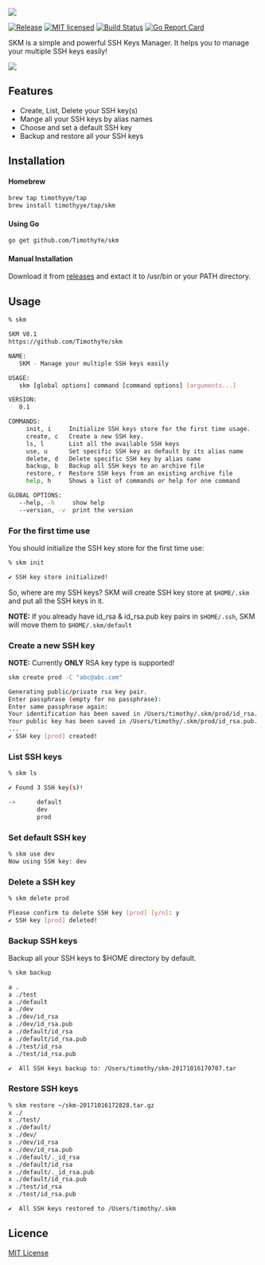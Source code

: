 ![](https://raw.githubusercontent.com/TimothyYe/skm/master/snapshots/skm.png)

[![Release][3]][4] [![MIT licensed][5]][6] [![Build Status][1]][2] [![Go Report Card][7]][8]

[1]: https://travis-ci.org/TimothyYe/skm.svg?branch=master
[2]: https://travis-ci.org/TimothyYe/skm
[3]: https://img.shields.io/badge/release-v0.2-brightgreen.svg
[4]: https://github.com/TimothyYe/skm/releases
[5]: https://img.shields.io/dub/l/vibe-d.svg
[6]: LICENSE
[7]: https://goreportcard.com/badge/github.com/timothyye/skm
[8]: https://goreportcard.com/report/github.com/timothyye/skm

SKM is a simple and powerful SSH Keys Manager. It helps you to manage your multiple SSH keys easily!

![](https://github.com/TimothyYe/skm/blob/master/snapshots/demo.gif?raw=true)

## Features

* Create, List, Delete your SSH key(s)
* Mange all your SSH keys by alias names
* Choose and set a default SSH key
* Backup and restore all your SSH keys

## Installation

#### Homebrew

```bash
brew tap timothyye/tap
brew install timothyye/tap/skm
```

#### Using Go

```bash
go get github.com/TimothyYe/skm
```

#### Manual Installation

Download it from [releases](https://github.com/TimothyYe/skm/releases) and extact it to /usr/bin or your PATH directory.

## Usage
```bash
% skm

SKM V0.1
https://github.com/TimothyYe/skm

NAME:
   SKM - Manage your multiple SSH keys easily

USAGE:
   skm [global options] command [command options] [arguments...]

VERSION:
   0.1

COMMANDS:
     init, i     Initialize SSH keys store for the first time usage.
     create, c   Create a new SSH key.
     ls, l       List all the available SSH keys
     use, u      Set specific SSH key as default by its alias name
     delete, d   Delete specific SSH key by alias name
     backup, b   Backup all SSH keys to an archive file
     restore, r  Restore SSH keys from an existing archive file
     help, h     Shows a list of commands or help for one command

GLOBAL OPTIONS:
   --help, -h     show help
   --version, -v  print the version
```

### For the first time use

You should initialize the SSH key store for the first time use:

```bash
% skm init

✔ SSH key store initialized!
```

So, where are my SSH keys?
SKM will create SSH key store at ```$HOME/.skm``` and put all the SSH keys in it.

__NOTE:__ If you already have id_rsa & id_rsa.pub key pairs in ```$HOME/.ssh```, SKM will move them to ```$HOME/.skm/default```

### Create a new SSH key
__NOTE:__ Currently __ONLY__ RSA key type is supported!

```bash
skm create prod -C "abc@abc.com"

Generating public/private rsa key pair.
Enter passphrase (empty for no passphrase):
Enter same passphrase again:
Your identification has been saved in /Users/timothy/.skm/prod/id_rsa.
Your public key has been saved in /Users/timothy/.skm/prod/id_rsa.pub.
...
✔ SSH key [prod] created!
```

### List SSH keys
```bash
% skm ls

✔ Found 3 SSH key(s)!

->      default
        dev
        prod
```
### Set default SSH key
```bash
% skm use dev
Now using SSH key: dev
```
### Delete a SSH key

```bash
% skm delete prod

Please confirm to delete SSH key [prod] [y/n]: y
✔ SSH key [prod] deleted!
```

### Backup SSH keys

Backup all your SSH keys to $HOME directory by default.

```bash
% skm backup

a .
a ./test
a ./default
a ./dev
a ./dev/id_rsa
a ./dev/id_rsa.pub
a ./default/id_rsa
a ./default/id_rsa.pub
a ./test/id_rsa
a ./test/id_rsa.pub

✔  All SSH keys backup to: /Users/timothy/skm-20171016170707.tar
```

### Restore SSH keys

```bash
% skm restore ~/skm-20171016172828.tar.gz                                                                                           
x ./
x ./test/
x ./default/
x ./dev/
x ./dev/id_rsa
x ./dev/id_rsa.pub
x ./default/._id_rsa
x ./default/id_rsa
x ./default/._id_rsa.pub
x ./default/id_rsa.pub
x ./test/id_rsa
x ./test/id_rsa.pub

✔  All SSH keys restored to /Users/timothy/.skm
```

## Licence

[MIT License](https://github.com/TimothyYe/skm/blob/master/LICENSE)
